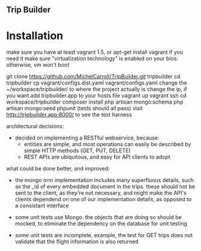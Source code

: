 ## Trip Builder

# Installation

make sure you have at least  vagrant 1.5, or apt-get install vagrant if you need it
make sure "virtualization technology" is enabled on your bios. otherwise, vm won't boot

git clone https://github.com/MichelCarroll/TripBuilder.git tripbuilder
cd tripbuilder
cp vagrant/configs.dist.yaml vagrant/configs.yaml
change the ~/workspace/tripbuilder/ to where the project actually is
change the ip, if you want
add tripbuilder.app to your hosts file
vagrant up
vagrant ssh
cd workspace/tripbuilder
composer install
php artisan mongo:schema
php artisan mongo:seed
phpunit   (tests should all pass)
visit http://tripbuilder.app:8000/ to see the test harness


architectural decisions:

- decided on implementing a RESTful webservice, because:
   - entities are simple, and most operations can easily be described by simple HTTP methods (GET, PUT, DELETE)
   - REST APIs are ubiquitous, and easy for API clients to adopt


what could be done better, and improved:

- the mongo orm implementation includes many superfluous details, such as the _id of every embedded document in the trips. these should not be sent to the client, as they're not necessary, and might make the API's clients dependend on one of our implementation details, as opposed to a consistant interface

- some unit tests use Mongo. the objects that are doing so should be mocked, to eliminate the dependency on the database for unit testing

- some unit tests are incomplete. example, the test for GET trips does not validate that the flight information is also returned